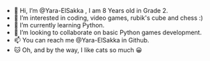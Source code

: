 - 👋 Hi, I’m @Yara-ElSakka , I am 8 Years old in Grade 2.
- 👀 I’m interested in coding, video games, rubik's cube and chess :)
- 🌱 I’m currently learning Python.
- 💞️ I’m looking to collaborate on basic Python games development.
- 📫 You can reach me @Yara-ElSakka in Github.
- 🐱 Oh, and by the way, I like cats so much 😀 
<!--- 
Yara-ElSakka/Yara-ElSakka is a ✨ special ✨ repository because its `README.md` (this file) appears on your GitHub profile.
You can click the Preview link to take a look at your changes.
--->
